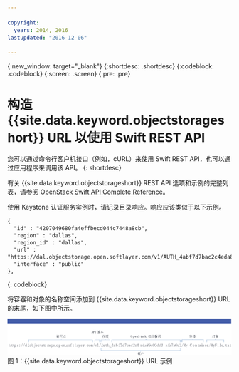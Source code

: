 ```yaml
---

copyright:
  years: 2014, 2016
lastupdated: "2016-12-06"

---
```

{:new_window: target="_blank"}
{:shortdesc: .shortdesc}
{:codeblock: .codeblock}
{:screen: .screen}
{:pre: .pre}


# 构造 {{site.data.keyword.objectstorageshort}} URL 以使用 Swift REST API

您可以通过命令行客户机接口（例如，cURL）来使用 Swift REST API，也可以通过应用程序来调用该 API。
{: shortdesc}


有关 {{site.data.keyword.objectstorageshort}} REST API 选项和示例的完整列表，请参阅 [OpenStack Swift API Complete Reference](http://developer.openstack.org/api-ref-objectstorage-v1.html)。

使用 Keystone 认证服务实例时，请记录目录响应。响应应该类似于以下示例。

```
{
  "id" : "4207049680fa4effbecd044c7448a8cb",
  "region" : "dallas",
  "region_id" : "dallas",
  "url" : "https://dal.objectstorage.open.softlayer.com/v1/AUTH_4abf7d7bac2c4eda89c03dd3afa7a0a3",
  "interface" : "public"
},
```
{: codeblock}


将容器和对象的名称空间添加到 {{site.data.keyword.objectstorageshort}} URL 的末尾，如下图中所示。

  ![示例图像中显示的 {{site.data.keyword.objectstorageshort}} URL 部分](images/swift_URL.png)
  图 1：{{site.data.keyword.objectstorageshort}} URL 示例
